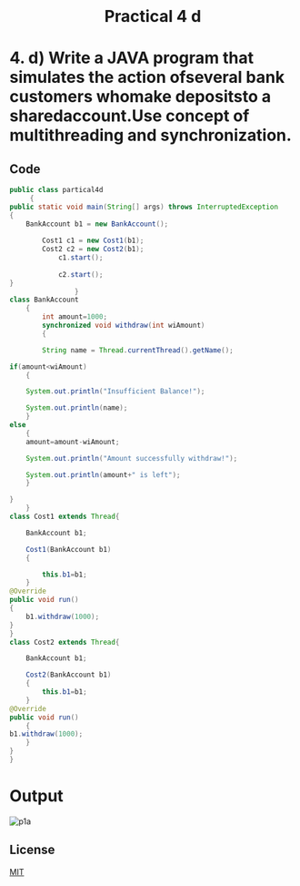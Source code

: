 <h1 align="center" style="margin-top: 0px;">
Practical 4 d 
</h1>

#	4. 	d) Write a JAVA program that simulates the action ofseveral bank customers whomake depositsto a sharedaccount.Use concept of multithreading and synchronization. 	 	

## Code 

```java
public class partical4d
     {
public static void main(String[] args) throws InterruptedException
{
    BankAccount b1 = new BankAccount();
    
        Cost1 c1 = new Cost1(b1);
        Cost2 c2 = new Cost2(b1);
            c1.start();
            
            c2.start();
}
                }
class BankAccount
    {
        int amount=1000;
        synchronized void withdraw(int wiAmount)
        {

        String name = Thread.currentThread().getName();

if(amount<wiAmount)
    {

    System.out.println("Insufficient Balance!");

    System.out.println(name);
    }
else
    {
    amount=amount-wiAmount;

    System.out.println("Amount successfully withdraw!");

    System.out.println(amount+" is left");
    }

}
    }
class Cost1 extends Thread{

    BankAccount b1;

    Cost1(BankAccount b1)
    {

        this.b1=b1;
    }
@Override
public void run()
{
    b1.withdraw(1000);
}
}
class Cost2 extends Thread{

    BankAccount b1;

    Cost2(BankAccount b1)
    {
        this.b1=b1;
    }
@Override
public void run()
    {
b1.withdraw(1000);
    }
}
}
```
# Output 


![p1a](https://hiren14.github.io/java_lab_050/output/practical4/output4d.png)


## License
[MIT](https://hiren14.github.io/java_lab_050/LICENSE)